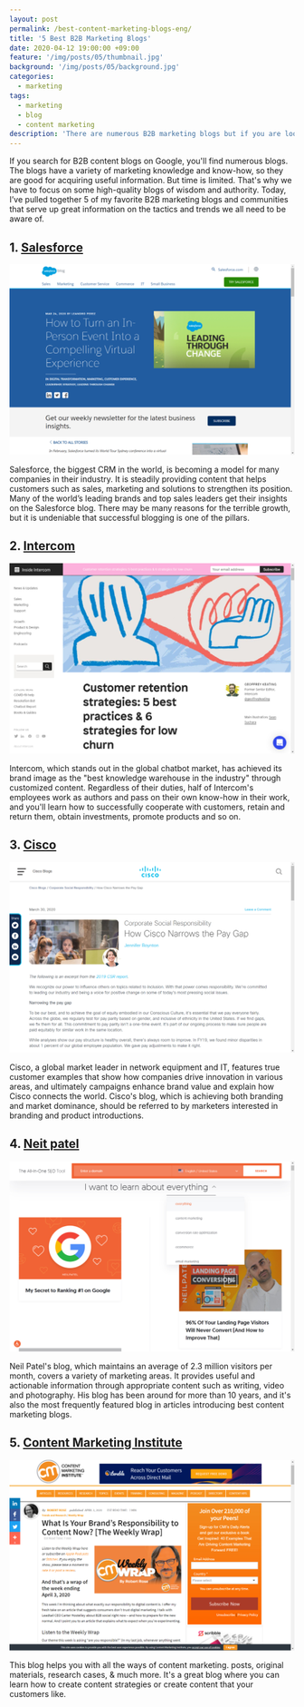 ```yaml
---
layout: post
permalink: /best-content-marketing-blogs-eng/
title: '5 Best B2B Marketing Blogs'
date: 2020-04-12 19:00:00 +09:00
feature: '/img/posts/05/thumbnail.jpg'
background: '/img/posts/05/background.jpg'
categories:
  - marketing
tags:
  - marketing
  - blog
  - content marketing
description: 'There are numerous B2B marketing blogs but if you are looking for one that is really really useful you should read it now.'
---
```


If you search for B2B content blogs on Google, you'll find numerous blogs. The blogs have a variety of marketing knowledge and know-how, so they are good for acquiring useful information. But time is limited. That's why we have to focus on some high-quality blogs of wisdom and authority. Today, I’ve pulled together 5 of my favorite B2B marketing blogs and communities that serve up great information on the tactics and trends we all need to be aware of.

## 1. [Salesforce](https://www.salesforce.com/blog)

![세일즈포스이미지](/img/posts/05/01.jpg)

Salesforce, the biggest CRM in the world, is becoming a model for many companies in their industry. It is steadily providing content that helps customers such as sales, marketing and solutions to strengthen its position. Many of the world’s leading brands and top sales leaders get their insights on the Salesforce blog. There may be many reasons for the terrible growth, but it is undeniable that successful blogging is one of the pillars.

## 2. [Intercom](https://www.intercom.com/blog/)

![인터콤이미지](/img/posts/05/02.jpg)

Intercom, which stands out in the global chatbot market, has achieved its brand image as the "best knowledge warehouse in the industry" through customized content. Regardless of their duties, half of Intercom's employees work as authors and pass on their own know-how in their work, and you'll learn how to successfully cooperate with customers, retain and return them, obtain investments, promote products and so on.

## 3. [Cisco](https://blogs.cisco.com/)

![시스코이미지](/img/posts/05/03.jpg)

Cisco, a global market leader in network equipment and IT, features true customer examples that show how companies drive innovation in various areas, and ultimately campaigns enhance brand value and explain how Cisco connects the world. Cisco's blog, which is achieving both branding and market dominance, should be referred to by marketers interested in branding and product introductions.

## 4. [Neit patel](https://neilpatel.com/blog/)

![닐파텔이미지](/img/posts/05/04.jpg)

Neil Patel's blog, which maintains an average of 2.3 million visitors per month, covers a variety of marketing areas. It provides useful and actionable information through appropriate content such as writing, video and photography. His blog has been around for more than 10 years, and it's also the most frequently featured blog in articles introducing best content marketing blogs.

## 5. [Content Marketing Institute](https://contentmarketinginstitute.com/blog/)

![컨텐츠마케팅학회이미지](/img/posts/05/05.jpg)

This blog helps you with all the ways of content marketing. posts, original materials, research cases, & much more. It's a great blog where you can learn how to create content strategies or create content that your customers like.


